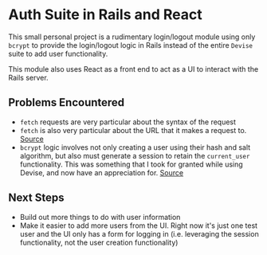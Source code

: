 # Auth Suite in Rails and React

This small personal project is a rudimentary login/logout module using only `bcrypt` to provide the login/logout logic in Rails instead of the entire `Devise` suite to add user functionality.

This module also uses React as a front end to act as a UI to interact with the Rails server.

## Problems Encountered
* `fetch` requests are very particular about the syntax of the request
* `fetch` is also very particular about the URL that it makes a request to. [Source](https://daveceddia.com/unexpected-token-in-json-at-position-0/)
* `bcrypt` logic involves not only creating a user using their hash and salt algorithm, but also must generate a session to retain the `current_user` functionality. This was something that I took for granted while using Devise, and now have an appreciation for. [Source](https://medium.com/@ashleymcolletti/add-authentication-to-your-rails-app-with-bcrypt-a53917252159)


## Next Steps
* Build out more things to do with user information
* Make it easier to add more users from the UI. Right now it's just one test user and the UI only has a form for logging in (i.e. leveraging the session functionality, not the user creation functionality)